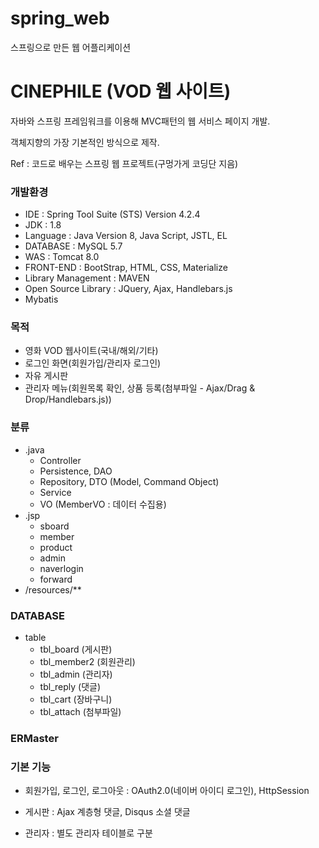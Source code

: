 # spring_web

스프링으로 만든 웹 어플리케이션

CINEPHILE (VOD 웹 사이트)
=============================

자바와 스프링 프레임워크를 이용해 MVC패턴의 웹 서비스 페이지 개발.

객체지향의 가장 기본적인 방식으로 제작.

Ref : 코드로 배우는 스프링 웹 프로젝트(구멍가게 코딩단 지음)

### 개발환경
- IDE : Spring Tool Suite (STS) Version 4.2.4
- JDK : 1.8
- Language : Java Version 8, Java Script, JSTL, EL
- DATABASE : MySQL 5.7
- WAS : Tomcat 8.0
- FRONT-END : BootStrap, HTML, CSS, Materialize
- Library Management : MAVEN
- Open Source Library : JQuery, Ajax, Handlebars.js
- Mybatis

### 목적
- 영화 VOD 웹사이트(국내/해외/기타)
- 로그인 화면(회원가입/관리자 로그인)
- 자유 게시판
- 관리자 메뉴(회원목록 확인, 상품 등록(첨부파일 - Ajax/Drag & Drop/Handlebars.js))

### 분류
- .java
  - Controller
  - Persistence, DAO
  - Repository, DTO (Model, Command Object)
  - Service
  - VO (MemberVO : 데이터 수집용)
- .jsp
  - sboard
  - member
  - product
  - admin
  - naverlogin
  - forward
- /resources/**

### DATABASE
- table
  - tbl_board (게시판)
  - tbl_member2 (회원관리)
  - tbl_admin (관리자)
  - tbl_reply (댓글)
  - tbl_cart (장바구니)
  - tbl_attach (첨부파일)
  
### ERMaster

### 기본 기능

- 회원가입, 로그인, 로그아웃 : OAuth2.0(네이버 아이디 로그인), HttpSession

- 게시판 : Ajax 계층형 댓글, Disqus 소셜 댓글

- 관리자 : 별도 관리자 테이블로 구분
